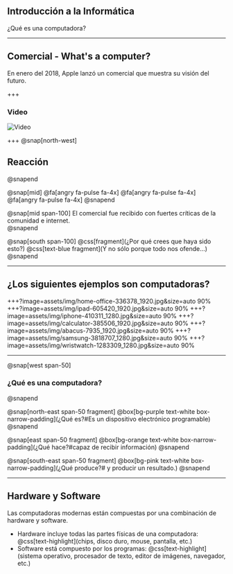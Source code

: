 ## Introducción a la Informática
¿Qué es una computadora?

---
## Comercial - What's a computer?
En enero del 2018, Apple lanzó un comercial que muestra su visión del futuro.

+++
### Video
![Video](https://www.youtube.com/embed/pI-iJcC9JUc)

+++
@snap[north-west]
## Reacción
@snapend

@snap[mid]
@fa[angry fa-pulse fa-4x]
@fa[angry fa-pulse fa-4x]
@fa[angry fa-pulse fa-4x]
@snapend

@snap[mid span-100]
El comercial fue recibido con fuertes críticas de la comunidad e internet. <br/>
@snapend

@snap[south span-100]
@css[fragment](¿Por qué crees que haya sido esto?)
@css[text-blue fragment](Y no sólo porque todo nos ofende...)
@snapend

---
## ¿Los siguientes ejemplos son computadoras?

+++?image=assets/img/home-office-336378_1920.jpg&size=auto 90%
+++?image=assets/img/ipad-605420_1920.jpg&size=auto 90%
+++?image=assets/img/iphone-410311_1280.jpg&size=auto 90%
+++?image=assets/img/calculator-385506_1920.jpg&size=auto 90%
+++?image=assets/img/abacus-7935_1920.jpg&size=auto 90%
+++?image=assets/img/samsung-3818707_1280.jpg&size=auto 90%
+++?image=assets/img/wristwatch-1283309_1280.jpg&size=auto 90%

---
@snap[west span-50]
### ¿Qué es una computadora?
@snapend

@snap[north-east span-50 fragment] 
@box[bg-purple text-white box-narrow-padding](¿Qué es?#Es un dispositivo electrónico programable)
@snapend

@snap[east span-50 fragment] 
@box[bg-orange text-white box-narrow-padding](¿Qué hace?#capaz de recibir información) 
@snapend

@snap[south-east span-50 fragment] 
@box[bg-pink text-white box-narrow-padding](¿Qué produce?# y producir un resultado.) 
@snapend

---
## Hardware y Software

Las computadoras modernas están compuestas por una combinación de hardware y software.

* Hardware incluye todas las partes físicas de una computadora: 
@css[text-highlight](chips, disco duro, mouse, pantalla, etc.)
* Software está compuesto por los programas: 
@css[text-highlight](sistema operativo, procesador de texto, editor de imágenes, navegador, etc.)




<!-- 
---
## Arquitectura de una Computadora
@css[fragment text-left](La mayoría de las computadoras modernas utilizan una arquitectura Von Neumman. Esta arquitectura divide la computadora en tres componentes principales: )</br>
	@fa[memory fragment text-left](Memoria) </br>
	@fa[microchip fragment text-left](CPU) </br>
	@fa[keyboard fragment text-left](Dispositivo I/O) </br>
	
---?color=linear-gradient(90deg, #E27924 65%, white 35%)
@snap[north text-15]
Memoria RAM<br>
@snapend
@snap[west span-65]
@css[text-italics text-10 text-white](Random Access Memory)<br>
@css[text-left text-10 text-white](Es parte de la memoria principal de una computadora. Es la base del trabajo para el sistema operativo, los programas, y la mayor parte del software.)
@snapend



+++ 
## Memoria ROM
Texto debería estar orientado a la izquierda. Hola como estás 1 2 3 John Oliver saludos espero que todo bien test test test 12345 prueba prueba prueba jeje.
* Guarda el sistema operativo
* Guarda memoria de programa

